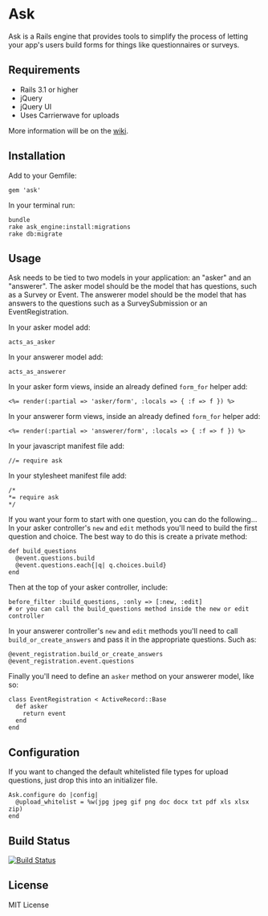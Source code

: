 Ask
===
Ask is a Rails engine that provides tools to simplify the process of letting your app's users build forms for things like questionnaires or surveys.

Requirements
------------
- Rails 3.1 or higher
- jQuery
- jQuery UI
- Uses Carrierwave for uploads

More information will be on the [wiki](https://github.com/biola/ask/wiki).


Installation
------------
Add to your Gemfile:

    gem 'ask'

In your terminal run:

    bundle
    rake ask_engine:install:migrations
    rake db:migrate

Usage
-----
Ask needs to be tied to two models in your application: an "asker" and an "answerer". The asker model should be the model that has questions, such as a Survey or Event. The answerer model should be the model that has answers to the questions such as a SurveySubmission or an EventRegistration.

In your asker model add:

    acts_as_asker

In your answerer model add:

    acts_as_answerer

In your asker form views, inside an already defined `form_for` helper add:

    <%= render(:partial => 'asker/form', :locals => { :f => f }) %>

In your answerer form views, inside an already defined `form_for` helper add:

    <%= render(:partial => 'answerer/form', :locals => { :f => f }) %>

In your javascript manifest file add:

    //= require ask

In your stylesheet manifest file add:

    /*  
    *= require ask  
    */

If you want your form to start with one question, you can do the following...
In your asker controller's `new` and `edit` methods you'll need to build the first question and choice. The best way to do this is create a private method:

    def build_questions
      @event.questions.build
      @event.questions.each{|q| q.choices.build}
    end

Then at the top of your asker controller, include:

    before_filter :build_questions, :only => [:new, :edit]
    # or you can call the build_questions method inside the new or edit controller

In your answerer controller's `new` and `edit` methods you'll need to call `build_or_create_answers` and pass it in the appropriate questions. Such as:

    @event_registration.build_or_create_answers @event_registration.event.questions


Finally you'll need to define an `asker` method on your answerer model, like so:

    class EventRegistration < ActiveRecord::Base
      def asker  
        return event  
      end
    end


Configuration
-------------
If you want to changed the default whitelisted file types for upload questions, just drop this into an initializer file.

    Ask.configure do |config|
      @upload_whitelist = %w(jpg jpeg gif png doc docx txt pdf xls xlsx zip)
    end


Build Status
------------
[![Build Status](https://travis-ci.org/biola/ask.png)](https://travis-ci.org/biola/ask)


License
-------
MIT License
